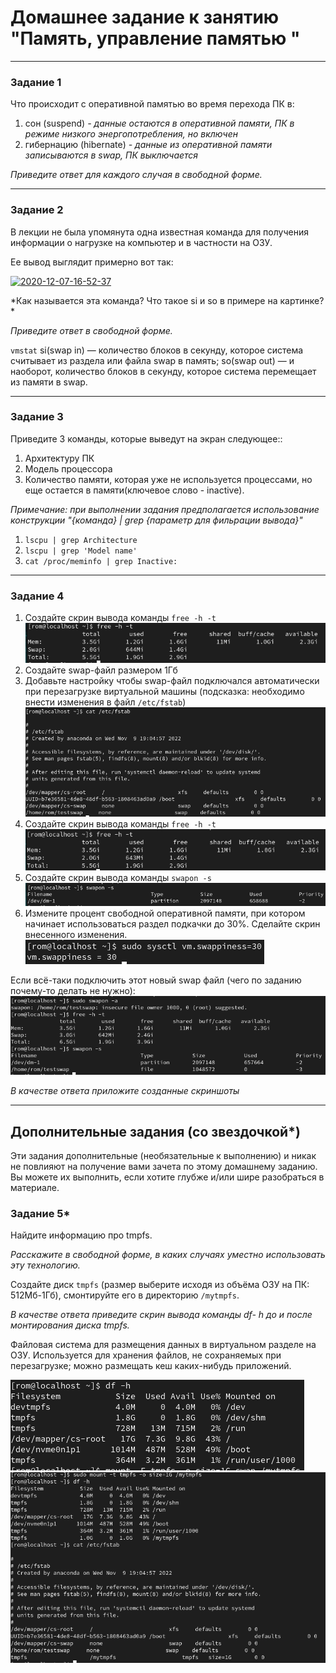 # Домашнее задание к занятию "Память, управление памятью "


---

### Задание 1

Что происходит с оперативной памятью во время перехода ПК в:
1) сон (suspend) *- данные остаются в оперативной памяти, ПК в режиме низкого энергопотребления, но включен*
2) гибернацию (hibernate) *- данные из оперативной памяти записываются в swap, ПК выключается*

*Приведите ответ для каждого случая в свободной форме.*



---

### Задание 2

В лекции не была упомянута одна известная команда для получения информации о нагрузке на компьютер и в частности  на ОЗУ.

Ее вывод выглядит примерно вот так:

<a href="https://imgbb.com/"><img src="https://i.ibb.co/7Q16Chb/2020-12-07-16-52-37.png" alt="2020-12-07-16-52-37" border="0"></a>

*Как называется эта команда? Что такое si и so  в примере на картинке? *

*Приведите ответ в свободной форме.*

`vmstat`
si(swap in) — количество блоков в секунду, которое система считывает из раздела или файла swap в память;
so(swap out) — и наоборот, количество блоков в секунду, которое система перемещает из памяти в swap.


---

### Задание 3

Приведите 3 команды, которые выведут на экран следующее::

1) Архитектуру ПК
2) Модель процессора
3) Количество памяти, которая уже не используется процессами, но еще остается в памяти(ключевое слово - inactive).

*Примечание: при выполнении задания предполагается использование конструкции "{команда} | grep {параметр для фильрации вывода}"*

1) `lscpu | grep Architecture`
2) `lscpu | grep 'Model name'`
3) `cat /proc/meminfo | grep Inactive:`

---

### Задание 4

1) Создайте скрин вывода команды `free -h -t`
![](images/2-04/4-1.png)
2) Создайте swap-файл размером 1Гб
3) Добавьте настройку чтобы swap-файл подключался автоматически при перезагрузке виртуальной машины (подсказка: необходимо внести изменения в файл `/etc/fstab`)
![](images/2-04/4-3.png)
4) Создайте скрин вывода команды `free -h -t`
![](images/2-04/4-4.png)
5) Создайте скрин вывода команды `swapon -s`
![](images/2-04/4-5.png)
6) Измените процент свободной оперативной памяти, при котором начинает использоваться раздел подкачки до 30%. Сделайте скрин внесенного изменения.
![](images/2-04/4-6.png)

Если всё-таки подключить этот новый swap файл (чего по заданию почему-то делать не нужно):
![](images/2-04/4.png)

*В качестве ответа приложите созданные скриншоты*

---


## Дополнительные задания (со звездочкой*)
Эти задания дополнительные (необязательные к выполнению) и никак не повлияют на получение вами зачета по этому домашнему заданию. Вы можете их выполнить, если хотите глубже и/или шире разобраться в материале.


### Задание 5*

Найдите информацию про tmpfs.

*Расскажите в свободной форме, в каких случаях уместно использовать эту технологию.*

Создайте диск `tmpfs` (размер выберите исходя из объёма ОЗУ на ПК: 512Мб-1Гб), смонтируйте его в директорию `/mytmpfs`.

*В качестве ответа приведите скрин вывода команды df- h до и после монтирования диска tmpfs.*


Файловая система для размещения данных в виртуальном разделе на ОЗУ. Используется для хранения файлов, не сохраняемых при перезагрузке; можно размещать кеш каких-нибудь приложений.

![](images/2-04/5-1.png)
![](images/2-04/5-2.png)